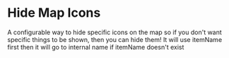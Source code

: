 # Hide Map Icons
A configurable way to hide specific icons on the map so if you don't want specific things to be shown, then you can hide them!
It will use itemName first then it will go to internal name if itemName doesn't exist

